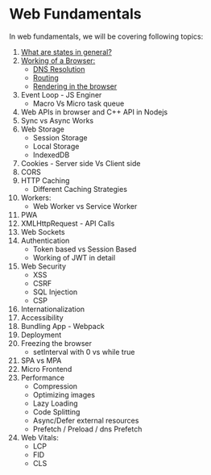 # Web Fundamentals

In web fundamentals, we will be covering following topics:

1. [What are states in general?](https://github.com/ishwarrimal/frontend-interview-preps/tree/main/Web%20Fundamentals/Basics#what-are-states)
2. [Working of a Browser:](https://github.com/ishwarrimal/frontend-interview-preps/tree/main/Web%20Fundamentals/Basics#working-of-a-browser)
   - [DNS Resolution](https://github.com/ishwarrimal/frontend-interview-preps/tree/main/Web%20Fundamentals/Basics#dns-resolution)
   - [Routing](https://github.com/ishwarrimal/frontend-interview-preps/tree/main/Web%20Fundamentals/Basics#routing)
   - [Rendering in the browser](https://github.com/ishwarrimal/frontend-interview-preps/tree/main/Web%20Fundamentals/Basics#rendering-in-the-browser)
3. Event Loop - JS Enginer
   - Macro Vs Micro task queue
4. Web APIs in browser and C++ API in Nodejs
5. Sync vs Async Works
6. Web Storage
   - Session Storage
   - Local Storage
   - IndexedDB
7. Cookies - Server side Vs Client side
8. CORS
9. HTTP Caching
   - Different Caching Strategies
10. Workers:
    - Web Worker vs Service Worker
11. PWA
12. XMLHttpRequest - API Calls
13. Web Sockets
14. Authentication
    - Token based vs Session Based
    - Working of JWT in detail
15. Web Security
    - XSS
    - CSRF
    - SQL Injection
    - CSP
16. Internationalization
17. Accessibility
18. Bundling App - Webpack
19. Deployment
20. Freezing the browser
    - setInterval with 0 vs while true
21. SPA vs MPA
22. Micro Frontend
23. Performance
    - Compression
    - Optimizing images
    - Lazy Loading
    - Code Splitting
    - Async/Defer external resources
    - Prefetch / Preload / dns Prefetch
24. Web Vitals:
    - LCP
    - FID
    - CLS
